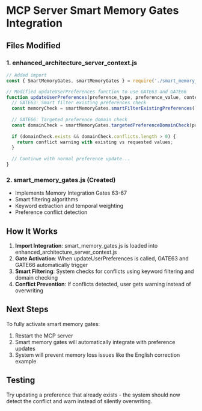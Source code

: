# MCP Server Smart Memory Gates Integration

## Files Modified

### 1. enhanced_architecture_server_context.js
```javascript
// Added import
const { SmartMemoryGates, smartMemoryGates } = require('./smart_memory_gates.js');

// Modified updateUserPreferences function to use GATE63 and GATE66
function updateUserPreferences(preference_type, preference_value, context) {
  // GATE63: Smart filter existing preferences check
  const memoryCheck = smartMemoryGates.smartFilterExistingPreferences(`${preference_type} ${preference_value}`);
  
  // GATE66: Targeted preference domain check
  const domainCheck = smartMemoryGates.targetedPreferenceDomainCheck(preference_value, preference_type);
  
  if (domainCheck.exists && domainCheck.conflicts.length > 0) {
    return conflict warning with existing vs requested values;
  }
  
  // Continue with normal preference update...
}
```

### 2. smart_memory_gates.js (Created)
- Implements Memory Integration Gates 63-67
- Smart filtering algorithms
- Keyword extraction and temporal weighting
- Preference conflict detection

## How It Works

1. **Import Integration**: smart_memory_gates.js is loaded into enhanced_architecture_server_context.js
2. **Gate Activation**: When updateUserPreferences is called, GATE63 and GATE66 automatically trigger
3. **Smart Filtering**: System checks for conflicts using keyword filtering and domain checking
4. **Conflict Prevention**: If conflicts detected, user gets warning instead of overwriting

## Next Steps

To fully activate smart memory gates:
1. Restart the MCP server
2. Smart memory gates will automatically integrate with preference updates
3. System will prevent memory loss issues like the English correction example

## Testing

Try updating a preference that already exists - the system should now detect the conflict and warn instead of silently overwriting.
